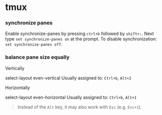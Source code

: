 # tmux

### synchronize panes

Enable synchronize-panes by pressing `ctrl+b` followed by `shift+:`. Next type `set synchronize-panes on` at the prompt. To disable synchronization: `set synchronize-panes off`.

### balance pane size equally

Vertically

select-layout even-vertical
Usually assigned to: `Ctrl+b`, `Alt+2`

Horizontally

select-layout even-horizontal
Usually assigned to: `Ctrl+b`, `Alt+1`

> Instead of the `Alt` key, it may also work with `Esc` (e.g. `Esc+1`).
